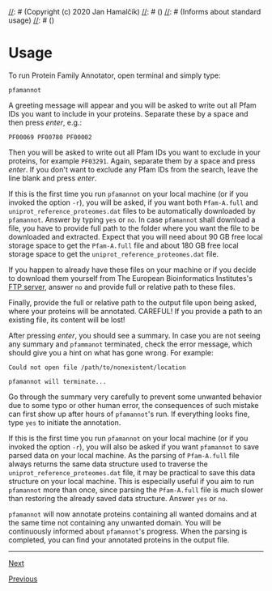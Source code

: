 [//]: # (pfamannot)
[//]: # (Protein Family Annotator)
[//]: # ()
[//]: # (docs/user/usage.md)
[//]: # (Copyright (c) 2020 Jan Hamalčík)
[//]: # ()
[//]: # (Informs about standard usage)
[//]: # ()

# Usage

To run Protein Family Annotator, open terminal and simply type:
```
pfamannot
```

A greeting message will appear and you will be asked to write out all
Pfam IDs you want to include in your proteins.
Separate these by a space and then press *enter*, e.g.:
```
PF00069 PF00780 PF00002
```

Then you will be asked to write out all Pfam IDs you want to exclude in
your proteins, for example `PF03291`.
Again, separate them by a space and press *enter*.
If you don't want to exclude any Pfam IDs from the search, leave the line
blank and press *enter*.

If this is the first time you run `pfamannot` on your local machine
(or if you invoked the option `-r`), you will be asked, if you want both
`Pfam-A.full` and `uniprot_reference_proteomes.dat` files to be
automatically downloaded by `pfamannot`.
Answer by typing `yes` or `no`.
In case `pfamannot` shall download a file, you have to provide full path
to the folder where you want the file to be downloaded and extracted.
Expect that you will need about 90 GB free local storage space to get
the `Pfam-A.full` file and about 180 GB free local storage space to get
the `uniprot_reference_proteomes.dat` file.

If you happen to already have these files on your machine or if you
decide to download them yourself from
The European Bioinformatics Institutes's
[FTP server](ftp://ftp.ebi.ac.uk/pub/databases/Pfam/current_release),
answer `no` and provide full or relative path to these files.

Finally, provide the full or relative path to the output file upon
being asked, where your proteins will be annotated.
CAREFUL! If you provide a path to an existing file, its content will be
lost!

After pressing *enter*, you should see a summary.
In case you are not seeing any summary and `pfammanot` terminated, check
the error message, which should give you a hint on what has gone wrong.
For example:
```
Could not open file /path/to/nonexistent/location

pfamannot will terminate...
```

Go through the summary very carefully to prevent some unwanted behavior
due to some typo or other human error, the consequences of such mistake
can first show up after hours of `pfamannot`'s run.
If everything looks fine, type `yes` to initiate the annotation.

If this is the first time you run `pfamannot` on your local machine
(or if you invoked the option `-r`), you will also be asked if you want
`pfamannot` to save parsed data on your local machine.
As the parsing of `Pfam-A.full` file always returns the same data
structure used to traverse the `uniprot_reference_proteomes.dat` file,
it may be practical to save this data structure on your local machine.
This is especially useful if you aim to run `pfamannot` more than once,
since parsing the `Pfam-A.full` file is much slower than restoring
the already saved data structure.
Answer `yes` or `no`.

`pfamannot` will now annotate proteins containing all wanted domains
and at the same time not containing any unwanted domain.
You will be continuously informed about `pfamannot`'s progress.
When the parsing is completed, you can find your annotated proteins
in the output file.

---

[Next](options.md)

[Previous](theory.md)
